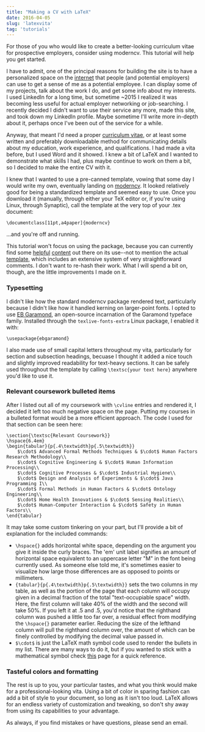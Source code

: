 ```yaml
---
title: "Making a CV with LaTeX"
date: 2016-04-05
slug: 'latexvita'
tag: 'tutorials'
---
```


For those of you who would like to create a better-looking curriculum vitae for prospective employers, consider using moderncv. This tutorial will help you get started.
<!--more-->

I have to admit, one of the principal reasons for building the site is to have a personalized space on the [internet](http://www.theverge.com/2016/4/2/11352744/ap-style-guide-will-no-longer-capitalize-internet) that people (and potential employers) can use to get a sense of me as a potential employee. I can display some of my projects, talk about the work I do, and get some info about my interests. I used LinkedIn for a long time, but sometime ~2015 I realized it was becoming less useful for actual employer networking or job-searching. I recently decided I didn't want to use their service any more, made this site, and took down my LinkedIn profile. Maybe sometime I'll write more in-depth about it, perhaps once I've been out of the service for a while.

Anyway, that meant I'd need a proper [curriculum vitae](https://www.ncfr.org/professional-resources/career-resources/general-career-resources/your-cv-it-vita-or-vitae), or at least some written and preferably downloadable method for communicating details about my education, work experience, and qualifications. I had made a vita before, but I used Word and it showed. I knew a bit of LaTeX and I wanted to demonstrate what skills I had, plus maybe continue to work on them a bit, so I decided to make the entire CV with it.

I knew that I wanted to use a pre-canned template, vowing that some day I would write my own, eventually landing on [moderncv](https://www.ctan.org/pkg/moderncv?lang=en). It looked relatively good for being a standardized template and seemed easy to use. Once you download it (manually, through either your TeX editor or, if you're using Linux, through Synaptic), call the template at the very top of your .tex document:

    \documentclass[11pt,a4paper]{moderncv}

...and you're off and running.

This tutorial won't focus on using the package, because you can currently find some [helpful](https://walrustech.wordpress.com/tag/template/) [content](https://fredrikloch.me/post/using-moderncv/) out there on its use--not to mention the actual [template,](https://bazaar.launchpad.net/~xdanaux/moderncv/trunk/view/head:/examples/template.tex) which includes an extensive system of very straightforward comments. I don't want to re-hash their work. What I will spend a bit on, though, are the little improvements I made on it.

### Typesetting ###

I didn't like how the standard moderncv package rendered text, particularly because I didn't like how it handled kerning on larger-point fonts. I opted to use [EB Garamond](https://www.google.com/fonts/specimen/EB+Garamond#charset), an open-source incarnation of the Garamond typeface family. Installed through the `texlive-fonts-extra` Linux package, I enabled it with:

    \usepackage{ebgaramond}

I also made use of small capital letters throughout my vita, particularly for section and subsection headings, becuase I thought it added a nice touch and slightly improved readability for text-heavy sections. It can be safely used throughout the template by calling `\textsc{your text here}` anywhere you'd like to use it.

### Relevant coursework bulleted items ###

After I listed out all of my coursework with `\cvline` entries and rendered it, I decided it left too much negative space on the page. Putting my courses in a bulleted format would be a more efficient approach. The code I used for that section can be seen here:

    \section{\textsc{Relevant Coursework}}
    \hspace{6.4em}
    \begin{tabular}{p{.4\textwidth}p{.5\textwidth}}
	    $\cdot$ Advanced Formal Methods Techniques & $\cdot$ Human Factors Research Methodology\\
	    $\cdot$ Cognitive Engineering & $\cdot$ Human Information Processing\\
	    $\cdot$ Cognitive Processes & $\cdot$ Industrial Hygiene\\
	    $\cdot$ Design and Analysis of Experiments & $\cdot$ Java Programming I\\
	    $\cdot$ Formal Methods in Human Factors & $\cdot$ Ontology Engineering\\
	    $\cdot$ Home Health Innovations & $\cdot$ Sensing Realities\\
	    $\cdot$ Human-Computer Interaction & $\cdot$ Safety in Human Factors\\
    \end{tabular}

It may take some custom tinkering on your part, but I'll provide a bit of explanation for the included commands:

* `\hspace{}` adds horizontal white space, depending on the argument you give it inside the curly braces. The 'em' unit label signifies an amount of horizontal space equivalent to an uppercase letter "M" in the font being currently used. As someone else told me, it's sometimes easier to visualize how large those differences are as opposed to points or millimeters.
* `{tabular}{p{.4\textwidth}p{.5\textwidth}}` sets the two columns in my table, as well as the portion of the page that each column will occupy given in a decimal fraction of the total "text-occupiable space" width. Here, the first column will take 40% of the width and the second will take 50%. If you left it at .5 and .5, you'd notice that the righthand column was pushed a little too far over, a residual effect from modifying the `\hspace{}` parameter earlier. Reducing the size of the lefthand column will pull the righthand column over, the amount of which can be finely controlled by modifying the decimal value passed in.
* `$\cdot$` is just the LaTeX math symbol code used to render the bullets in my list. There are many ways to do it, but if you wanted to stick with a mathematical symbol check [this](http://web.ift.uib.no/Teori/KURS/WRK/TeX/symALL.html) page for a quick reference.

### Tasteful colors and formatting ###

The rest is up to you, your particular tastes, and what you think would make for a professional-looking vita. Using a bit of color in sparing fashion can add a bit of style to your document, so long as it isn't too loud. LaTeX allows for an endless variety of customization and tweaking, so don't shy away from using its capabilities to your advantage.

As always, if you find mistakes or have questions, please send an email.
